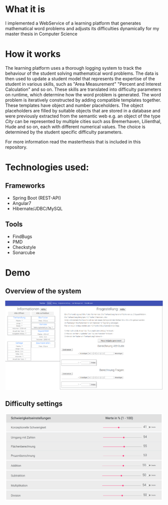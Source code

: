 # What it is
I implemented a WebService of a learning platform that generates mathematical word problems and adjusts its difficulties dynamically for my master thesis in Computer Science

# How it works

The learning platform uses a thorough logging system to track the behaviour of the student solving mathematical word problems. The data is then used to update a student model that represents the expertise of the student in various skills, such as "Area Measurement" "Percent and Interest Calculation" and so on. These skills are translated into difficulty parameters on runtime, which determine how the word problem is generated. The word problem is iteratively constructed by adding compatible templates together. These templates have object and number placeholders. The object placeholders are filled by suitable objects that are stored in a database and were previously extracted from the semantic web e.g. an object of the type *City* can be represented by multiple cities such ass Bremerhaven, Lilienthal, Hude and so on, each with different numerical values. The choice is determined by the student specific difficulty parameters.

For more information read the masterthesis that is included in this repository.


# Technologies used:

## Frameworks

* Spring Boot (REST-API)
* Angular7
* Hibernate/JDBC/MySQL
## Tools

* FindBugs
* PMD
* Checkstyle
* Sonarcube


# Demo

## Overview of the system
![](overview.png)

## Difficulty settings

![](difficultysettingsoverall.png)

